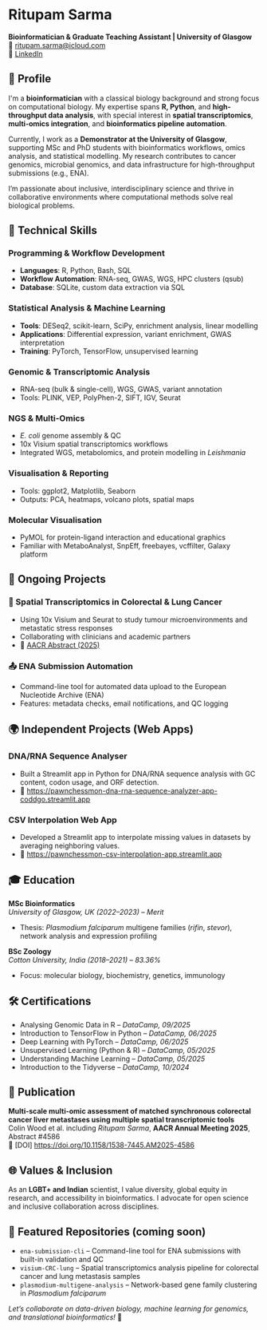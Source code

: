 # Ritupam Sarma  
**Bioinformatician & Graduate Teaching Assistant | University of Glasgow**  
📧 ritupam.sarma@icloud.com  
🔗 [LinkedIn](https://www.linkedin.com/in/ritupam-sarma-44189b277)  



## 🧬 Profile  

I'm a **bioinformatician** with a classical biology background and strong focus on computational biology. My expertise spans **R, Python**, and **high-throughput data analysis**, with special interest in **spatial transcriptomics**, **multi-omics integration**, and **bioinformatics pipeline automation**.

Currently, I work as a **Demonstrator at the University of Glasgow**, supporting MSc and PhD students with bioinformatics workflows, omics analysis, and statistical modelling. My research contributes to cancer genomics, microbial genomics, and data infrastructure for high-throughput submissions (e.g., ENA).  

I’m passionate about inclusive, interdisciplinary science and thrive in collaborative environments where computational methods solve real biological problems.



## 🔧 Technical Skills

### Programming & Workflow Development  
- **Languages**: R, Python, Bash, SQL  
- **Workflow Automation**: RNA-seq, GWAS, WGS, HPC clusters (qsub)  
- **Database**: SQLite, custom data extraction via SQL  

### Statistical Analysis & Machine Learning  
- **Tools**: DESeq2, scikit-learn, SciPy, enrichment analysis, linear modelling  
- **Applications**: Differential expression, variant enrichment, GWAS interpretation  
- **Training**: PyTorch, TensorFlow, unsupervised learning  

### Genomic & Transcriptomic Analysis  
- RNA-seq (bulk & single-cell), WGS, GWAS, variant annotation  
- Tools: PLINK, VEP, PolyPhen-2, SIFT, IGV, Seurat  

### NGS & Multi-Omics  
- *E. coli* genome assembly & QC  
- 10x Visium spatial transcriptomics workflows  
- Integrated WGS, metabolomics, and protein modelling in *Leishmania*  

### Visualisation & Reporting  
- Tools: ggplot2, Matplotlib, Seaborn  
- Outputs: PCA, heatmaps, volcano plots, spatial maps  

### Molecular Visualisation  
- PyMOL for protein-ligand interaction and educational graphics  
- Familiar with MetaboAnalyst, SnpEff, freebayes, vcffilter, Galaxy platform  



## 🚧 Ongoing Projects

### 🔬 Spatial Transcriptomics in Colorectal & Lung Cancer  
- Using 10x Visium and Seurat to study tumour microenvironments and metastatic stress responses  
- Collaborating with clinicians and academic partners  
- 📄 [AACR Abstract (2025)](https://doi.org/10.1158/1538-7445.AM2025-4586)

### 📤 ENA Submission Automation  
- Command-line tool for automated data upload to the European Nucleotide Archive (ENA)  
- Features: metadata checks, email notifications, and QC logging  


## 🌍 Independent Projects (Web Apps)
### DNA/RNA Sequence Analyser
- Built a Streamlit app in Python for DNA/RNA sequence analysis with GC content, codon usage, and ORF detection.
- 🔗 https://pawnchessmon-dna-rna-sequence-analyzer-app-coddgo.streamlit.app
### CSV Interpolation Web App
- Developed a Streamlit app to interpolate missing values in datasets by averaging neighboring values.
- 🔗 https://pawnchessmon-csv-interpolation-app.streamlit.app



## 🎓 Education

**MSc Bioinformatics**  
*University of Glasgow, UK (2022–2023)* – *Merit*  
- Thesis: *Plasmodium falciparum* multigene families (*rifin*, *stevor*), network analysis and expression profiling

**BSc Zoology**  
*Cotton University, India (2018–2021)* – *83.36%*  
- Focus: molecular biology, biochemistry, genetics, immunology



## 🛠 Certifications

- Analysing Genomic Data in R – *DataCamp, 09/2025*  
- Introduction to TensorFlow in Python – *DataCamp, 06/2025*  
- Deep Learning with PyTorch – *DataCamp, 06/2025*  
- Unsupervised Learning (Python & R) – *DataCamp, 05/2025*  
- Understanding Machine Learning – *DataCamp, 05/2025*  
- Introduction to the Tidyverse – *DataCamp, 10/2024*



## 📄 Publication

**Multi-scale multi-omic assessment of matched synchronous colorectal cancer liver metastases using multiple spatial transcriptomic tools**  
Colin Wood et al. including *Ritupam Sarma*,
**AACR Annual Meeting 2025**, Abstract #4586  
🔗 [DOI] https://doi.org/10.1158/1538-7445.AM2025-4586



## 🌐 Values & Inclusion

As an **LGBT+ and Indian** scientist, I value diversity, global equity in research, and accessibility in bioinformatics. I advocate for open science and inclusive collaboration across disciplines.



## 📁 Featured Repositories (coming soon)

- `ena-submission-cli` – Command-line tool for ENA submissions with built-in validation and QC  
- `visium-CRC-lung` – Spatial transcriptomics analysis pipeline for colorectal cancer and lung metastasis samples  
- `plasmodium-multigene-analysis` – Network-based gene family clustering in *Plasmodium falciparum*  



*Let’s collaborate on data-driven biology, machine learning for genomics, and translational bioinformatics!* 🚀
